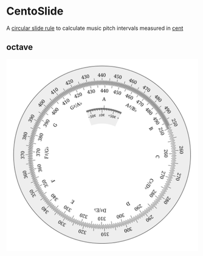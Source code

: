 # CentoSlide

A [circular slide rule](https://en.wikipedia.org/wiki/Slide_rule#Circular_slide_rules) to calculate music pitch intervals measured in [cent](https://en.wikipedia.org/wiki/Cent_(music))

## octave

![](octave.svg)

